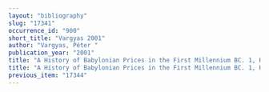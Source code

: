```yaml
---
layout: "bibliography"
slug: "17341"
occurrence_id: "900"
short_title: "Vargyas 2001"
author: "Vargyas, Péter "
publication_year: "2001"
title: "A History of Babylonian Prices in the First Millennium BC. 1, HSAO 10 (Heidelberg)"
title: "A History of Babylonian Prices in the First Millennium BC. 1, HSAO 10 (Heidelberg)"
previous_item: "17344"
---
```

